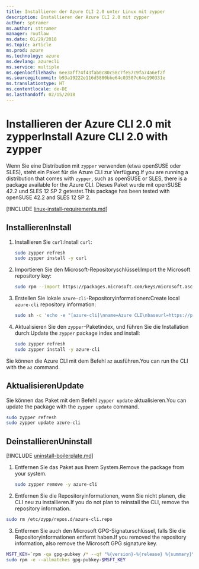 ```yaml
---
title: Installieren der Azure CLI 2.0 unter Linux mit zypper
description: Installieren der Azure CLI 2.0 mit zypper
author: sptramer
ms.author: sttramer
manager: routlaw
ms.date: 01/29/2018
ms.topic: article
ms.prod: azure
ms.technology: azure
ms.devlang: azurecli
ms.service: multiple
ms.openlocfilehash: 6ee3aff74f43fab0c80c58c7fe57c9fa74a6ef2f
ms.sourcegitcommit: b93a19222e116d5880bbe64c03507c64e190331e
ms.translationtype: HT
ms.contentlocale: de-DE
ms.lasthandoff: 02/15/2018
---
```

# <a name="install-azure-cli-20-with-zypper"></a><span data-ttu-id="d5720-103">Installieren der Azure CLI 2.0 mit zypper</span><span class="sxs-lookup"><span data-stu-id="d5720-103">Install Azure CLI 2.0 with zypper</span></span>

<span data-ttu-id="d5720-104">Wenn Sie eine Distribution mit `zypper` verwenden (etwa openSUSE oder SLES), steht ein Paket für die Azure CLI zur Verfügung.</span><span class="sxs-lookup"><span data-stu-id="d5720-104">If you are running a distribution that comes with `zypper`, such as openSUSE or SLES, there is a package available for the Azure CLI.</span></span> <span data-ttu-id="d5720-105">Dieses Paket wurde mit openSUSE 42.2 und SLES 12 SP 2 getestet.</span><span class="sxs-lookup"><span data-stu-id="d5720-105">This package has been tested with openSUSE 42.2 and SLES 12 SP 2.</span></span>

[!INCLUDE [linux-install-requirements.md](includes/linux-install-requirements.md)]

## <a name="install"></a><span data-ttu-id="d5720-106">Installieren</span><span class="sxs-lookup"><span data-stu-id="d5720-106">Install</span></span>

1. <span data-ttu-id="d5720-107">Installieren Sie `curl`:</span><span class="sxs-lookup"><span data-stu-id="d5720-107">Install `curl`:</span></span>

   ```bash
   sudo zypper refresh
   sudo zypper install -y curl
   ```

2. <span data-ttu-id="d5720-108">Importieren Sie den Microsoft-Repositoryschlüssel:</span><span class="sxs-lookup"><span data-stu-id="d5720-108">Import the Microsoft repository key:</span></span>

   ```bash
   sudo rpm --import https://packages.microsoft.com/keys/microsoft.asc
   ```

3. <span data-ttu-id="d5720-109">Erstellen Sie lokale `azure-cli`-Repositoryinformationen:</span><span class="sxs-lookup"><span data-stu-id="d5720-109">Create local `azure-cli` repository information:</span></span>

   ```bash
   sudo sh -c 'echo -e "[azure-cli]\nname=Azure CLI\nbaseurl=https://packages.microsoft.com/yumrepos/azure-cli\nenabled=1\ntype=rpm-md\ngpgcheck=1\ngpgkey=https://packages.microsoft.com/keys/microsoft.asc" > /etc/zypp/repos.d/azure-cli.repo'
   ```

4. <span data-ttu-id="d5720-110">Aktualisieren Sie den `zypper`-Paketindex, und führen Sie die Installation durch:</span><span class="sxs-lookup"><span data-stu-id="d5720-110">Update the `zypper` package index and install:</span></span>

   ```bash
   sudo zypper refresh
   sudo zypper install -y azure-cli
   ```

<span data-ttu-id="d5720-111">Sie können die Azure CLI mit dem Befehl `az` ausführen.</span><span class="sxs-lookup"><span data-stu-id="d5720-111">You can run the CLI with the `az` command.</span></span>

## <a name="update"></a><span data-ttu-id="d5720-112">Aktualisieren</span><span class="sxs-lookup"><span data-stu-id="d5720-112">Update</span></span>

<span data-ttu-id="d5720-113">Sie können das Paket mit dem Befehl `zypper update` aktualisieren.</span><span class="sxs-lookup"><span data-stu-id="d5720-113">You can update the package with the `zypper update` command.</span></span>

```bash
sudo zypper refresh
sudo zypper update azure-cli
```

## <a name="uninstall"></a><span data-ttu-id="d5720-114">Deinstallieren</span><span class="sxs-lookup"><span data-stu-id="d5720-114">Uninstall</span></span>

[!INCLUDE [uninstall-boilerplate.md](includes/uninstall-boilerplate.md)]

1. <span data-ttu-id="d5720-115">Entfernen Sie das Paket aus Ihrem System.</span><span class="sxs-lookup"><span data-stu-id="d5720-115">Remove the package from your system.</span></span>

    ```bash
    sudo zypper remove -y azure-cli
    ```

2. <span data-ttu-id="d5720-116">Entfernen Sie die Repositoryinformationen, wenn Sie nicht planen, die CLI neu zu installieren.</span><span class="sxs-lookup"><span data-stu-id="d5720-116">If you do not plan to reinstall the CLI, remove the repository information.</span></span>

  ```bash
  sudo rm /etc/zypp/repos.d/azure-cli.repo
  ```

3. <span data-ttu-id="d5720-117">Entfernen Sie auch den Microsoft GPG-Signaturschlüssel, falls Sie die Repositoryinformationen entfernt haben.</span><span class="sxs-lookup"><span data-stu-id="d5720-117">If you removed the repository information, also remove the Microsoft GPG signature key.</span></span>

  ```bash
  MSFT_KEY=`rpm -qa gpg-pubkey /* --qf "%{version}-%{release} %{summary}\n" | grep Microsoft | awk '{print $1}'`
  sudo rpm -e --allmatches gpg-pubkey-$MSFT_KEY
  ```

